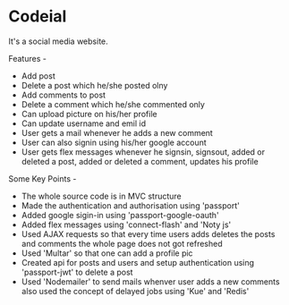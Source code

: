 # Codeial
It's a social media website.

Features - 
* Add post
* Delete a post which he/she posted olny
* Add comments to post
* Delete a comment which he/she commented only
* Can upload picture on his/her profile
* Can update username and emil id
* User gets a mail whenever he adds a new comment
* User can also signin using his/her google account
* User gets flex messages whenever he signsin, signsout, added or deleted a post, added or deleted a comment, updates his profile 

Some Key Points -  
* The whole source code is in MVC structure
* Made the authentication and authorisation using 'passport'
* Added google sigin-in using 'passport-google-oauth'
* Added flex messages using 'connect-flash' and 'Noty js'
* Used AJAX requests so that every time users adds deletes the posts and comments the whole page does not got refreshed
* Used 'Multar' so that one can add a profile pic 
* Created api for posts and users and setup authentication using 'passport-jwt' to delete a post
* Used 'Nodemailer' to send mails whenver user adds a new comments also used the concept of delayed jobs using 'Kue' and 'Redis'



